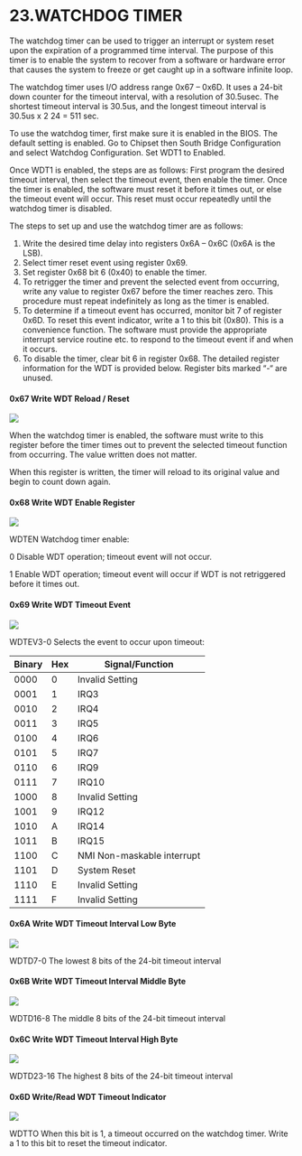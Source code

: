 # 23.WATCHDOG TIMER

The watchdog timer can be used to trigger an interrupt or system reset upon the expiration of a programmed time interval. The purpose of this timer is to enable the system to recover from a software or hardware error that causes the system to freeze or get caught up in a software infinite loop.&#x20;

The watchdog timer uses I/O address range 0x67 – 0x6D. It uses a 24-bit down counter for the timeout interval, with a resolution of 30.5usec. The shortest timeout interval is 30.5us, and the longest timeout interval is 30.5us x 2 24 = 511 sec.&#x20;

To use the watchdog timer, first make sure it is enabled in the BIOS. The default setting is enabled. Go to Chipset then South Bridge Configuration and select Watchdog Configuration. Set WDT1 to Enabled.&#x20;

Once WDT1 is enabled, the steps are as follows: First program the desired timeout interval, then select the timeout event, then enable the timer. Once the timer is enabled, the software must reset it before it times out, or else the timeout event will occur. This reset must occur repeatedly until the watchdog timer is disabled.

The steps to set up and use the watchdog timer are as follows:&#x20;

1. Write the desired time delay into registers 0x6A – 0x6C (0x6A is the LSB).&#x20;
2. Select timer reset event using register 0x69.&#x20;
3. Set register 0x68 bit 6 (0x40) to enable the timer.&#x20;
4. To retrigger the timer and prevent the selected event from occurring, write any value to register 0x67 before the timer reaches zero. This procedure must repeat indefinitely as long as the timer is enabled.&#x20;
5. To determine if a timeout event has occurred, monitor bit 7 of register 0x6D. To reset this event indicator, write a 1 to this bit (0x80). This is a convenience function. The software must provide the appropriate interrupt service routine etc. to respond to the timeout event if and when it occurs.&#x20;
6. To disable the timer, clear bit 6 in register 0x68. The detailed register information for the WDT is provided below. Register bits marked “-“ are unused.

#### 0x67      Write WDT        Reload / Reset

![](broken-reference)

When the watchdog timer is enabled, the software must write to this register before the timer times out to prevent the selected timeout function from occurring. The value written does not matter.&#x20;

When this register is written, the timer will reload to its original value and begin to count down again.

#### 0x68       Write WDT       Enable Register

![](broken-reference)

WDTEN        Watchdog timer enable:&#x20;

&#x20;              0           Disable WDT operation; timeout event will not occur.&#x20;

&#x20;              1           Enable WDT operation; timeout event will occur if WDT is not retriggered before it times out.

#### 0x69        Write WDT        Timeout Event

![](broken-reference)

WDTEV3-0   Selects the event to occur upon timeout:

| Binary | Hex | Signal/Function            |
| ------ | --- | -------------------------- |
| 0000   | 0   | Invalid Setting            |
| 0001   | 1   | IRQ3                       |
| 0010   | 2   | IRQ4                       |
| 0011   | 3   | IRQ5                       |
| 0100   | 4   | IRQ6                       |
| 0101   | 5   | IRQ7                       |
| 0110   | 6   | IRQ9                       |
| 0111   | 7   | IRQ10                      |
| 1000   | 8   | Invalid Setting            |
| 1001   | 9   | IRQ12                      |
| 1010   | A   | IRQ14                      |
| 1011   | B   | IRQ15                      |
| 1100   | C   | NMI Non-maskable interrupt |
| 1101   | D   | System Reset               |
| 1110   | E   | Invalid Setting            |
| 1111   | F   | Invalid Setting            |

#### 0x6A       Write WDT       Timeout Interval Low Byte

![](broken-reference)

WDTD7-0          The lowest 8 bits of the 24-bit timeout interval

#### 0x6B      Write WDT        Timeout Interval Middle Byte

![](broken-reference)

WDTD16-8         The middle 8 bits of the 24-bit timeout interval

#### 0x6C       Write WDT       Timeout Interval High Byte

![](broken-reference)

WDTD23-16        The highest 8 bits of the 24-bit timeout interval

#### 0x6D       Write/Read WDT Timeout Indicator

![](broken-reference)

WDTTO         When this bit is 1, a timeout occurred on the watchdog timer. Write a 1 to this bit to reset the timeout indicator.
